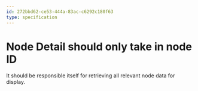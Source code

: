 ```yaml
---
id: 272bbd62-ce53-444a-83ac-c6292c180f63
type: specification
---
```


# Node Detail should only take in node ID

It should be responsible itself for retrieving all relevant node data for display.
